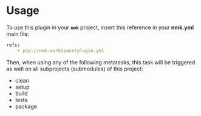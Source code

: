 # Usage

To use this plugin in your **`nmk`** project, insert this reference in your **nmk.yml** main file:
```yaml
refs:
    - pip://nmk-workspace!plugin.yml
```

Then, when using any of the following metatasks, this task will be triggered as well on all subprojects (submodules) of this project:
* clean
* setup
* build
* tests
* package
